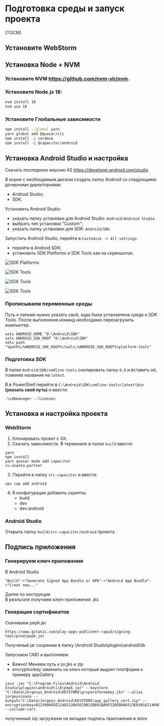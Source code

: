 # Подготовка среды и запуск проекта

[TOCM]

## Установите WebStorm
## Установка Node + NVM

### Установите NVM https://github.com/nvm-sh/nvm.
### Установите Node.js 18:
```bash
nvm install 18
nvm use 18
```
### Установите Глобальные зависимости
```bash
npm install --global yarn
yarn global add @quasar/cli
npm install -g cordova
npm install -g @capacitor/android
```
## Установка Android Studio и настройка
Скачать последнюю версию AS https://developer.android.com/studio

В корне с необходимым диском создать папку Android со следующими дочерними директориями:
- Android Studio;
- SDK.

Установить Android Studio:
- указать папку установки для Android Studio: `Android/Android Studio`
- выбрать тип установки "Custom";
- указать папку установки для SDK: `Android/SDK`.

Запустить Android Studio, перейти в `Customize -> All settings`:
- перейти в Android SDK;
- установить SDK Platforms и SDK Tools как на скриншотах.

![SDK Platforms](README_img/1.png "SDK Platforms")

![SDK Tools](README_img/2.png "SDK Tools")

![SDK Tools](README_img/3.png "SDK Tools")

![SDK Tools](README_img/4.png "SDK Tools")
### Прописываем переменные среды
Путь к папкам нужно указать свой, куда была установлена среда и SDK Tools. После выполнения команд необходимо перезагрузить компьютер.
```shell
setx ANDROID_HOME "D:\Android\SDK" 
setx ANDROID_SDK_ROOT "D:\Android\SDK"
setx path "%path%;%ANDROID_SDK_ROOT%\tools;%ANDROID_SDK_ROOT%\platform-tools" 
```
### Подготовка SDK
В папке `Android/SDK/cmdline-tools` скопировать папку `8.0` и вставить её, поменяв название на `latest`.

В в PowerShell перейти в `C:\Android\SDK\cmdline-tools\latest\bin` **(указать свой путь)** и ввести:
```shell
.\sdkmanager --licenses
```
## Установка и настройка проекта
### WebStorm
1. Клонировать проект с Git.
2. Скачать зависимости. В терминале в папке `build` ввести:
```shell
yarn
npm install
yarn quasar mode add capacitor
ru.avanta.partner
```
3. Перейти в папку `src-capacitor` и ввести:
```shell
npx cap add android
```
4. В конфигурации добавить скрипты:
    - build
    - dev
    - dev:android
### Android Studio
Открыть папку `build/src-capacitor/android` проекта.


## Подпись приложения
### Генерируем ключ приложения
В Android Studio
```
"Build"->"Generate Signed App Bundle or APK"->"Android App Bundle"->"Creat new..."
```

Далее по инструкции  
В резльтате получаем ключ приложения .jks 
### Генерация сертификатов
Скачиваем pepk.jar
```shell
https://www.gstatic.com/play-apps-publisher-rapid/signing-tool/prod/pepk.jar
```
Полученый jar сохрянем в папку \Android Studio\plugins\android\lib 

Запускаем CMD и выполняем:  
* Важно! Меняем путь к jsr,jks и zip
* encryptionkey заменить на ключ который выдает платформа к примеру appGallery
```shell
java -jar "C:\Program Files\Android\Android Studio\plugins\android\lib\pepk.jar" --keystore "C:\Data\Jorgesys_Android\KEYSTORE\gruporeformakey.jks" --alias jorgeysioana --output="C:\Data\Jorgeys_Android\KEYSTORE\app_gallery_cert.zip" --encryptionkey=012300045E224EE22B45D19B23DB91BA9F52DE0A06513E03A5821409B34976FDEED6E0A47DBA48CC249DD93734A6C5D9A0F43461F9E140F278A5D2860846C2CF5D12345 --include-cert
```



полученный zip загружаем на вкладке подпись приложения в store
